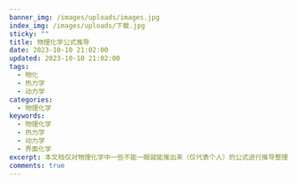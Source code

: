 ```yaml
---
banner_img: /images/uploads/images.jpg
index_img: /images/uploads/下载.jpg
sticky: ""
title: 物理化学公式推导
date: 2023-10-10 21:02:00
updated: 2023-10-10 21:02:00
tags:
  - 物化
  - 热力学
  - 动力学
categories:
  - 物理化学
keywords:
  - 物理化学
  - 热力学
  - 动力学
  - 界面化学
excerpt: 本文档仅对物理化学中一些不能一眼就能推出来（仅代表个人）的公式进行推导整理，非公式汇总。如有错误或遗漏，在评论告诉我补足。
comments: true
---
```

<script type="text/javascript">
var md = window.markdownit();
md.use(window.markdownitLatex2img, 
  {style: "filter: opacity(75%);transform:scale(0.75);text-align:center;"} //可选
);
md.render(input.value);
</﻿script>

> 本文档仅对物理化学中一些不能一眼就能推出来的公式进行推导整理，非公式汇总。如有错误或遗漏，请联系我补足。

## 热力学

**热力学第一定律**：$\Delta U=Q+W$

**焓变定义式**：$\Delta H=\Delta U+\Delta (pV)$

**等容过程的焓变**：

$$
\begin{align*}
\Delta U &= Q+W \
&=Q-pdV+W_f\
&=Q+W_f
\end{align*}
$$

当$W_f=0$时，$\Delta U=Q_v$

**等压过程的焓变**：

$$
\begin{align*}
\Delta H &=\Delta U+\Delta(pV) \
&= Q-pdV+W_f+pdV+Vdp \
&= Q+W_f
\end{align*}
$$

当$W_f=0$时，$\Delta H=Q_p$

> 当用$\Delta_r H$和$\Delta_rU$表示时，要加上等温的条件，因为化学反应一定是在确定的温度下讨论的。

### **热力学能变和焓变计算公式**

对于无相变、化学反应和非体积功的系统定义**热容**$C=\delta Q/dT$：

如恒容无非体积功，有$\delta Q=dU$，于是有恒容摩尔热容：
$$
C*{v,m}=(\frac{\partial U_m}{\partial T})_v
$$
移项取积分，将$C_v$当成常数有：
$$
\begin{align*}
\Delta U &=\int*{T*1}^{T_2}nC*{v,m}dT\
&=n\bar{C_{v,m}}(T_2-T_1)
\end{align*}
$$

同理，如恒压无非体积功，有恒压摩尔热容
$$
C*{p,m}=(\frac{\partial H_m}{\partial T})_p
$$
移向取积分，将$C_p$当成常数有：
$$
\Delta H=n\bar{C*{p,m}}(T_2-T_1)
$$

> 上面两条式子适用于：
>
> 1. 任意物质，无化学反应无相变（单组份单相体系）的恒容过程或恒压过程，无需无非体积功的条件，因为有无非体积功不影响状态函数$\Delta U$和$\Delta T$的关系，影响的是$Q$值。
> 2. 理想气体的任意$pVT$变化过程，因为理想气体的$U$和$H$只与温度有关。

### **等温可逆过程的功和热**

由1.1可知等温过程$\Delta U=\Delta H=0$，于是由功的定义式与理想气体状态方程有：
$$
\begin{align*}
W =-Q&=-\int*{V_1}^{V_2}pdV\
&=-\int*{V_1}^{V_2}\frac{nRT}{V}dV \
&=-nRTln\frac{V_2}{V_1}\
&=-nRTln\frac{\frac{nRT}{p_2}}{\frac{nRT}{p_1}}\
&=-nRTln\frac{p_1}{p_2}\
&=nRTln\frac{p_2}{p_1}

\end{align*}
$$

### 绝热可逆方程式

由热力学第一定律可知，绝热$Q=0$，有：
$$
\begin{align*}
\Delta U&=W\
nC{v,m}dT&=-pdV\
nC{v,m}dT&=-\frac{nRT}{V}dV\
\frac{C{v,m}}{T}dT&=-\frac{R}{V}dV\
\int{T1}^{T_2}\frac{C{v,m}}{T}dT&=-\int{V_1}^{V_2}\frac{R}{V}dV\
C{v,m}ln\frac{T2}{T_1}&=-Rln\frac{V_2}{V_1}\
\frac{T_2}{T_1}&=(\frac{V_1}{V_2})^{\frac{R}{C{v,m}}}
\end{align*}
$$
将$\gamma=\frac{C*{p,m}}{C*{v,m}}$定义为热容比。又$C*{p.m}-C*{v,m}=R$（具体见热力学基本方程推导），有：
$$
\begin{align*}
\frac{T2}{T_1}&=(\frac{V_1}{V_2})^{\frac{R}{C{v,m}}}\
\frac{T_2}{T_1}&=(\frac{V_1}{V_2})^{\gamma -1}
\end{align*}
$$
于是有$TV^{\gamma-1}=C$，将$T$或$V$用理想气体状态方程替换，即可得到$pV^{\gamma}=C$和$pT^\frac{1-\gamma}{\gamma}$。

### 绝热过程的功或多方过程的功

对于绝热过程，$Q=0$，$W=\Delta U$，有：
$$
\begin{align*}
W=\Delta U&=nC_{v,m}(T_2-T_1)\
&=\frac{nR(T_2-T_1)}{\frac{nR}{C_V}}\
&=\frac{p_2V_2-p_1V_1}{\gamma-1}
\end{align*}
$$
对于多方过程$pV^n=C$，因为介于恒温可逆与绝热可逆之间，用功的定义式有：
$$
\begin{align*}
W&=-\int{V_1}^{V_2}pdV\
&=-\int{V_1}^{V_2}\frac{C}{V^n}dV\
&=-\[\frac{C}{1-n}(\frac{1}{V_2^{n-1}}-\frac{1}{V_1^{n-1}})]\
&=\frac{1}{(n-1)}.pV^n.(\frac{1}{V_2^{n-1}}-\frac{1}{V_1^{n-1}})\
&=\frac{p_2V_2-p_1V_1}{n-1}
\end{align*}
$$

> 多方过程要求$1<n<\gamma$.事实上，绝热过程的功也能从这条定义式推出来，可以看出两者有相同的形式。凡是能写成$pV^n=C$这种形式的气体状态方程都可以用这条式子算功，比如恒温可逆过程有$pV=nRT= C$，$p/V=C$的过程可以写成$pV^{-1}=C$,虽然不是多方过程，但也能套用此公式。

### 求焦-汤系数①

求焦-汤系数有两种方法，在此先用热力学第一定律及全微分方法，也是天大教材上的方法。另一种方法放到热力学基本方程。

对于任意气体，有：$H=H(p,T)$，展开为全微分有：
$$
\begin{align*}
dH &=(\frac{\partial H}{\partial p})_Tdp+(\frac{\partial H}{\partial T})_pdT\
&=(\frac{\partial H}{\partial p})_Tdp+C_pdT
\end{align*}
$$
对于节流膨胀，有：$dH=0$；
$$
\begin{align*}
μ_{J-T}=(\frac{\part T}{\part p})_H&=-\frac{(\frac{\part H}{\part p})_T}{C_p}\
&=-\frac{(\frac{\part U}{\part p})_T+\[\frac{\part (pV_m)}{\part p}]_T}{C_p}
\end{align*}
$$

### 卡诺热机效率及推论

卡诺循环分为四个步骤，两个等温可逆，两个绝热可逆。对于一个热机的效率定义为$\eta=\frac{产出}{投入}$。具体到卡诺热机有$\eta=-\frac{W}{Q*1}$。
$$
\begin{align*}
&等温可逆膨胀:W_1=nRT_1ln\frac{p_2}{p_1},Q_1=-W_1\
&绝热可逆膨胀:W_2=nC*{V,m}ln(T*2-T_1),Q=0\
&等温可逆压缩:W_3=nRT_2ln\frac{p_4}{p_3},Q_2=-W_3\
&绝热可逆压缩:W_4=nC*{V,m}(T_1-T_2),Q=0\
&-W=-(W_1+W_3)=Q_1+Q_2=-(nRT_1ln\frac{p_2}{p_1}+nRT_2ln\frac{p_4}{p_3})
\end{align*}
$$
由绝热可逆方程式：$pT^\frac{1-\gamma}{\gamma}$或理想气体熵变公式，可求出$\frac{p_2}{p_1}=\frac{p_3}{p_4}$，于是有：
$$
\begin{align*}
-W&=-(nRT_1ln\frac{p_2}{p_1}-nRT_2ln\frac{p_2}{p_1})\
&=-nR(T_1-T_2)ln\frac{p_2}{p_1}
\end{align*}
$$
将$Q_1$和$-W$带入$\eta$，有：
$$
\begin{align*}
\eta&=-\frac{W}{Q}\
&=\frac{-nR(T_1-T_2)ln\frac{p_2}{p_1}}{-nRT_1ln\frac{p_2}{p_1}}\
&=\frac{T_1-T_2}{T_1}\
&=1-\frac{T_2}{T_1}
\end{align*}
$$
由$\eta=\frac{Q_1+Q_2}{Q_1}=1-\frac{T_2}{T_1}$，可推导出推论$\frac{Q_1}{T_1}+\frac{Q_2}{T_2}=0$和$\frac{|Q_1|}{T_1}=\frac{|Q_2|}{T_2}=\frac{|W|}{T_1-T_2}$。

> 1. 无论卡诺热机正开还是倒开都有这个推论，对于冷冻机$\eta=\frac{Q_c}{W}=\frac{T_c}{T_h-T_c}$；对于热泵$\eta=\frac{-Q_h}{W}=\frac{T_h}{T_h-T_c}$。
> 2. 注意只有当过程可逆时才有：$\eta=1-\frac{T_2}{T_1}$，不可逆时只有：$\eta=\frac{Q_1+Q_2}{Q_1}$。
> 3. 注意的是$\eta=\frac{产出}{投入}$这条式子里面的$Q,W$都是相对于人的视角来说的，人得到了功是$-W$，失去了热是$Q$。

### 克劳修斯不等式推导

由卡诺定理可知，$\eta*{ir} \leq \eta_r$，于是有：
$$
\begin{align*}
\eta*{ir} &\leq \eta_r\
\frac{Q_1+Q_2}{Q_1} &\leq \frac{T_1-T_2}{T_1}\
\frac{Q_1}{T_1}+\frac{Q_2}{T_2}&\leq0\
\frac{\delta Q_1}{T_1}+\frac{\delta Q_2}{T_2}&\leq0\
\oint \frac{\delta Q}{T}&\leq0
\end{align*}
$$
当可逆时取＝号，此时就是熵变的定义式；不可逆时取＜号。

构建一个不可逆循环，由一段可逆过程和一段不可逆过程组成，有：
$$
\begin{align*}
\int1^2 \frac{\delta Q{ir}}{T}+\int2^1 \frac{\delta Q_r}{T}<0\
\int_1^2 \frac{\delta Q{ir}}{T}-\int1^2\frac{\delta Q_r}{T}<0\
\int_1^2\frac{\delta Q_r}{T}>\int_1^2 \frac{\delta Q{ir}}{T}\
\end{align*}
$$
可以看到不等式左侧是可逆过程的热温商，根据定义其就是熵变，有：
$$
\Delta S \geq \int_1^2\frac{\delta Q}{T}
$$
当可逆时取=号，不可逆时取<号。

### 亥姆霍兹函数和吉布斯函数判据推导

#### 亥姆霍兹函数判据

由克劳修斯不等式$\Delta S \geq \int_1^2\frac{\delta Q}{T}$可知，等温时有:
$$
\begin{align*}
\Delta S &\geq \frac{Q}{T}\
\Delta S &\geq \frac{\Delta U-W}{T}\
\Delta U -T\Delta S&\leq W\
\Delta(U-TS)&\leq W\
\Delta A&\leq W

\end{align*}
$$
若等温的同时恒容有$\Delta A*{T,V}\leq W_f$，若等温恒容且无非体积功有：
$$
\Delta A*{T,V}\leq0(<不可逆自发，=可逆平衡)
$$

#### 吉布斯函数判据

同样由克劳修斯不等式，等温时有$\Delta S \geq \frac{Q}{T}$，当等压时有：
$$
\begin{align*}
\Delta S &\geq \frac{Q}{T}\
\Delta S&\geq \frac{\Delta H-W_f}{T}\
\Delta (H-TS)&\leq W_f\
\Delta G&\leq W_f
\end{align*}
$$
当等温等压无非体积功时有：
$$
\Delta G_{T,p}\leq0(<不可逆自发，=可逆平衡)
$$

> 注意：虽然推导的时候用到了无非体积功，但使用这两个判据时并不需要无非体积功这个条件。因为一个过程是否自发是这个过程本身的趋势，和有无非体积功无关，只有判断过程是否可逆时才需要看有无非体积功（因为此时是判断具体的过程）。

### 热力学基本方程及推论

由可逆过程的热温商$\delta Q=TdS$，可逆过程的体积功$\delta W=-p_edV=-pdV$及$U,H,A,G$互算关系可得出热力学基本方程：
$$
\begin{align*}
dU&=TdS-pdV\
dH&=TdS+Vdp\
dA&=-SdT-pdV\
dG&=-SdT+Vdp\
\end{align*}
$$

> 适用于单组分单相体系的任意$pVT$过程或多组分多相体系没有非体积功的可逆过程。真实气体也适用。

#### 推论一

从上面四条基本方程我们可以很轻易的得出如下结论：
$$
\begin{align*}
T&=(\frac{\part U}{\part S})_V=(\frac{\part H}{\part S})_p\
-S&=(\frac{\part A}{\part T})_V=(\frac{\part G}{\part T})_p\
-p&=(\frac{\part U}{\part V})_S=(\frac{\part A}{\part V})_T\
V&=(\frac{\part H}{\part p})_S=(\frac{\part G}{\part p})_T
\end{align*}
$$

#### 推论二——麦克斯韦关系式

推导麦克斯韦关系式的核心是多元函数交换求导顺序结果不变，由热力学基本方程和推论一可得：
$$
\begin{align*}
\[\frac{\part(\frac{\part U}{\part S})_V}{\part V}]_S&=\[\frac{\part(\frac{\part U}{\part V})_S}{\part S}]_V\
(\frac{\part T}{\part V})_S&=-(\frac{\part p}{\part S})_V
\end{align*}
$$
其余三条式子也用同样的方法求出。

### 证明吉布斯-亥姆霍兹函方程

根据商规则，令$x=G,y=T$，有：
$$
\begin{align*}
\[\frac{\part(G/T)}{\part T}]_p&=\frac{1}{T}.(\frac{\part G}{\part T})_p+\frac{G(-\frac{1}{T^2})dT}{dT}\
&=-\frac{S}{T}-\frac{G}{T^2}\
&=-\frac{G+TS}{T^2}\
&=-\frac{H-TS+TS}{T^2}\
&=-\frac{H}{T^2}
\end{align*}
$$
同理可得：
$$
\[\frac{\part(A/T)}{\part T}]_V=-\frac{U}{T^2}
$$

### 热容关系式

由等容热容定义式$C_V=(\frac{\part U}{\part T})_V$，热力学基本方程$dU=TdS-pdV$可知，等容时有，$dU=TdS$，代入可得：
$$
(\frac{\part S}{\part T})_V=\frac{C_V}{T}
$$
同理，等压时，有：
$$
(\frac{\part S}{\part T})_p=\frac{C_p}{T}
$$

### $C*{p,m}$和$C*{V,m}$关系式证明

由等容摩尔热容和等压摩尔热容定义式有：
$$
\begin{align*}
C{p,m}-C{V,m}&=(\frac{\part H_m}{\part T})_p-(\frac{\part U_m}{\part T})_V\
&=\[\frac{\part(U_m+pV_m)}{\part T}]_p-(\frac{\part U_m}{\part T})_V\
&=(\frac{\part U_m}{\part T})_p+p(\frac{\part V_m}{\part T})_p-(\frac{\part U_m}{\part T})_V
\end{align*}
$$
写出$U(T,V)$或$U(T,p)$的全微分，一般来说和$U,A$对应写成与$V$有关的形式更方便。
$$
\begin{align*}
dU_m=(\frac{\part U_m}{\part T})_VdT+(\frac{\part U_m}{\part V_m})_TdV_m

\end{align*}
$$
两边在压力不变的情况下，同时除以$dT$，有：
$$
\begin{align*}
(\frac{\part U_m}{\part T})_p=(\frac{\part U_m}{\part T})_V+(\frac{\part U_m}{\part V_m})_T(\frac{\part V_m}{\part T})_p\

\end{align*}
$$
将此式带入，化简得：
$$
\begin{align*}
C*{p,m}-C*{V,m}&=\[(\frac{\part U_m}{\part V_m})_T+p](\frac{\part V_m}{\part T})_p\
&=\[T(\frac{\part S_m}{\part V_m})_T-p+p](\frac{\part V_m}{\part T})_p\
&=T(\frac{\part p}{\part T})_V(\frac{\part V_m}{\part T})_p\
&=T(\frac{nR}{V})(\frac{R}{p})\
&=R
\end{align*}
$$

### 求焦-汤系数②

写出$H(p,T)$的全微分并令其等于0：
$$
\begin{align*}
dH&=(\frac{\part H}{\part p})_Tdp+(\frac{\part H}{\part T})_pdT=0\
&=\[-T(\frac{\part S}{\part p})_p]+V]dp+C_pdT=0\
&=\[-T(\frac{\part V}{\part T})_p]+V]dp+C_pdT=0
\end{align*}
$$
移项整理，可得：
$$
(\frac{\part T}{\part p})_H=\frac{\[-T(\frac{\part V}{\part T})_p]+V]}{C_p}
$$

### 证明钢球模型的U只是T的函数

对于钢球模型：$p(V_m-b)=RT$，可以固定温度，看热力学能随压力或体积的变化率。
$$
\begin{align*}
(\frac{\part U}{\part p})_T&=T(\frac{\part S}{\part p})_T-p(\frac{\part V}{\part p})_T\
&=-T(\frac{\part V}{\part T})_p-p(\frac{\part V}{\part p})_T\
&=-T\frac{nR}{p}+p\frac{nRT}{p^2}\
&=0
\end{align*}
$$

### 质量摩尔浓度的计算公式

质量摩尔浓度$b_B$的定义式：$b_B=\frac{n_B}{m_A}$，单位为$mol/kg$，所以要在分子×1000。
$$
\begin{align*}
b_B=\frac{n_B}{m_A}&=\frac{m_B}{m_AM_B*10^{-3}}\
&=\frac{1000*\frac{m}{V}.\frac{m_B}{m}.V}{m_AM_B}\
&=\frac{1000 \rho \omega_BV}{m_AM_B}
\end{align*}
$$

### 加和公式推导

偏摩尔量定义为$X*B=(\frac{\part X}{\part n_B})*{T,p,n_C\neq n_B}$。物理意义为：在有限的体系中加入$dn_B$摩尔的组分B（因为是微小量所以组成未变）引起的体系广度量的改变$dX$，折合成1mol组分B时的改变量。 

写出任意广度量$X(T,p,n*B,n_C,n_D…)$的全微分:
$$
dX=(\frac{\part X}{\part T})*{p,n*B,n_C}dT+(\frac{\part X}{\part p})*{T,n*B,n_C}+\sum*{B}(\frac{\part X}{\part n*B})*{T,p,n*C}dn_B
$$
为方便起见，令$n_B$表示所有组分的物质的量都保持不变，$n_C$表示除了$B$组分外其余组分的物质的量保持不变。将$X_B$的定义式带入，有：
$$
dX=(\frac{\part X}{\part T})*{p,n*B}dT+(\frac{\part X}{\part p})*{T,n*B}+\sum*{B}X*Bdn_B
$$
在等温等压时，对上式两端取积分，有：
$$
X=\sum*{B}n_BX_B
$$
两边同时除以物质的量有：
$$
X_m=\sum_Bx_BX_B
$$

### 吉布斯-杜亥姆公式推导

对加和公式两端求导有：
$$
dX=\sum_Bn_BdX_B+X_Bdn_B
$$
在$T,p$一定时，由$dX$的全微分可知：
$$
dX=\sum_BX_Bdn_B
$$
两式相比，可得当$T,p$一定时：
$$
\sum_Bn_BdX_B=0
$$
对于两组分体系有：
$$
x_1dX_1+x_2dX_2=0
$$

### 理想液态混合物的化学势推导

#### 方法一

由化学势判据，液体和其平衡蒸汽化学势相同，有：
$$
\mu_B(l)=\mu_B(g)
$$
由理想气体化学势表达式有：
$$
\mu_B(l)=\mu_B(g)=\mu_B(g)^\theta+RTln\frac{p_B}{P^\theta}
$$
将拉乌尔定律$p_B=p_B^*x_B$代入：
$$
\begin{align*}
\mu_B(l)=\mu_B(g)&=\mu_B(g)^\theta+RTln\frac{p_B^*x_B}{P^\theta}\
&=\mu_B(g)^\theta+RTln\frac{p^*_B}{P^\theta}+RTlnx_B\
&=\mu_B(l)^*+RTlnx_B\
&\approx\mu_B(l)^\theta+RTlnx_B
\end{align*}
$$

#### 方法二

第一步同上，标准态不再采用100kpa，而是采用饱和蒸汽的压力$p_B^*$：
$$
\begin{align*}
\mu_B(l)=\mu_B(g)&=\mu_B(g)^*+RTln\frac{p_B}{P_B^*}\
&=\mu_B(l)^*+RTln\frac{p_B}{P_B^*}\
&=\mu_B(l)^*+RTlnx_B\
&\approx \mu_B(l)^\theta +RTlnx_B
\end{align*}
$$

### 稀溶液的依数性

#### 蒸汽压下降

由拉乌尔定律：
$$
\begin{align*}
p_A&=p_A^*x_B\
p_A^*\-p_A&=p_A^*-p_A^*x_B\
\Delta p&=p_A^*(1-x_A)\
\Delta p&=p_A^*x_B
\end{align*}
$$

> 有此式可直观看出稀溶液的依数性，$p_A^*$代表着溶剂的性质，$x_B$代表溶质的数量。

#### 凝固点降低

因为只有析出固体为纯溶剂时，才有凝固点降低，所以凝固时，有溶剂的化学势等于固体的化学势，设$\Delta*{fus}H_m,\Delta*{fus}S_m$与温度无关：
$$
\mu_1(T_f)=\mu_S^*(T_f)
$$
设计过程：

1. 溶液中溶剂$\mu_l(T_f)$→纯溶剂$\mu_l^*(T_f)$:

$$
\Delta \mu_1=-RT_flnx_A
$$

2. 纯溶剂$\mu_l^*(T_f)$→纯固体$\mu_S^*(T_f)$:

$$
\begin{align*}
\Delta\mu2&=-(\Delta{fus}Hm-T_f\Delta{fus}Sm)\
&=-(\Delta{fus}Hm-T_f\Delta{fus}H_m/T_f^*)\
&=-(\Delta_{fus}H_m/T_f^*)*(T_f^*\-T_f)\
\end{align*}
$$

所以，总的化学势变化有：
$$
\Delta \mu=-RT*flnx_A-(\Delta*{fus}H*m/T_f^)(T_f^*-T_f)=0
$$
整理，得：
$$
lnx_A=-\frac{\Delta*{fus}H_m}{R}(\frac{1}{T_f}-\frac{1}{T_f^*})
$$

> 此式是最一般的凝固点降低公式，可适用于理想液态混合物。且与沸点升高公式，克拉佩龙方程（温度对相平衡压力的影响），范特霍夫方程（温度对平衡常数的影响）和阿伦尼乌斯公式（温度对速率常数的影响）形式相同。

下面通过三个近似，继续推导更特殊的凝固点降低公式：

1. 因为是稀溶液，$x_B\approx0$，当$x_B→0$时，$lnx_A=ln(1-x_B)\approx-x_B$。
2. 因为是稀溶液，$x_B\approx\frac{n_B}{n_A}=\frac{n_B}{m_A/M_A}=b_BM_A$
3. $T_f\approx T_f^*$，因为凝固点降低不可能降低太多，而正常凝固点都高达1，200k，所以可以近似。

带入一般式得：
$$
\begin{align*}
-b_BM_A&=\frac{\Delta H}{R}(\frac{\Delta T_f}{T_f^2})\
\Delta T_f&=\frac{R(T_f^*)^2}{\Delta*{fus}H*{m,A}}.M_A.b_B\
\Delta T_f&=k_f.b_B
\end{align*}
$$

> 注意此式不再适用于理想液态混合物，因为第一步近似要求溶液必须是数学意义上的稀溶液，而理想液态混合物因为全程满足拉乌尔定律和亨利定律，所以可以看成理想稀溶液，这是因为理想液态混合物两组分性质差距不大所导致的，但这不是真正的稀溶液。

#### 沸点升高

与凝固点降低推导类似，只有溶质不挥发，才有沸点升高，有：
$$
lnx*A=\frac{\Delta*{vap}H_m}{R}(\frac{1}{T_b}-\frac{1}{T_b^*})
$$

$$
\begin{align*}
\Delta T_b&=\frac{R(T_b^*)^2}{\Delta*{vap}H*{m,A}}.M_A.b_B\
&=k_b.b_B
\end{align*}
$$

#### 渗透压

渗透压公式推导的核心思想是半透膜两侧的溶液和纯溶剂化学势要相等，因为压力会影响化学势，实际上溶液这边的化学势，靠上升的一段液柱的流体静压力来平衡纯溶剂的化学势，有：
$$
\begin{align*}
\mu_{A(l)}^*(T,p)&=\mu*{A(l)}(T,p+\Pi)\
&=\mu*{A(l)}^*(T,p+\Pi)+RTlnx_A
\end{align*}
$$
由热力学基本方程可知，等温时：
$$
(\frac{\part \mu*{A(l)}^*}{\part p})_T=V*{m,A}^
*$$
对此式做定积分：
$$
\mu_{A(l)}^*(T,p+\Pi)-\mu*{A(l)}^*(T,p)=\int_p^{p+\Pi} V*{m,A}^*dp\
$$
在压力不太大的情况下，$V_{m,A}^*$可以看作常数，有：
$$
\mu*{A(l)}^*(T,p+\Pi)-\mu*{A(l)}^*(T,p)=V_{m,A}^*(p+\Pi-p)=V*{m,A}^*\Pi
$$
将此式带回第一条式子，对比可得：
$$
\Pi V*{m,A}^*\=-RTlnxA
$$
因为是稀溶液，所以有$lnx_A=-x_B$；$V{m,A}^*\approx V_m^*$有：
$$
\begin{align*}
\Pi V_m^*&=RTx_B\
\Pi&=RT\frac{x_B}{V_m}\
\Pi&=RT\frac{nx_B}{nV_m}\
\Pi&=RT\frac{n_B}{V}\
\Pi&=C_BRT
\end{align*}
$$

### 克拉佩龙方程推导

对于一个可逆相变$(\alpha-\beta)$过程，在温度$T$下的饱和蒸汽压是$p$，在温度$T+dp$下的饱和蒸汽压为$p+dp$，由于都是可逆相变所以$\Delta G=0$。因此有$\alpha$相从$T,p$变到$T+dT,p+dp$过程的$dG*{\alpha}$与$\beta$相从$T,p$变到$T+dT,p+dp$过程的$dG*{\beta}$相等。
$$
\begin{align*}
dG{\alpha}=-S{\alpha}dT+V{\alpha}dp&=-S{\beta}dT+V{\beta}dp=dG{\beta}\
(S{\beta}-S{\alpha})dT&=(V{\beta}-V{\alpha})dp\
\frac{dT}{dp}&=\frac{\Delta{\alpha}^{\beta}V_m}{\Delta{\alpha}^{\beta}Sm}=\frac{T\Delta{\alpha}^{\beta}Vm}{\Delta{\alpha}^{\beta}H_m}
\end{align*}
$$
对于液固相变，将上式改写为：
$$
\begin{align*}
\frac{dT}{Tf}=\frac{\Delta{fus}Vm}{\Delta{fus}H_m}dp
\end{align*}
$$
因为压力对凝聚态体系的影响非常小，所以$\Delta*{fus}Vm,\Delta*{fus}H*m$都近似看为常数。积分得：
$$
\begin{align*}
ln\frac{T}{T_f}&=\frac{\Delta*{fus}V*m}{\Delta*{fus}H*m}\Delta p\
ln\frac{T_f+\Delta T}{T_f}&=\frac{\Delta*{fus}V*m}{\Delta*{fus}H*m}\Delta p\
ln(1+\frac{\Delta T}{T_f})&=\frac{\Delta*{fus}V*m}{\Delta*{fus}H*m}\Delta p\
\frac{\Delta T}{T_f}&=\frac{\Delta*{fus}V*m}{\Delta*{fus}H_m}\Delta p
\end{align*}
$$

### 克克方程推导

由克拉佩龙方程：
$$
\frac{dT}{dp}=\frac{T\Delta*{\alpha}^{\beta}V_m}{\Delta*{\alpha}^{\beta}H*m}
$$
因为液体体积与气体相比很小，忽略不计，气体看作理想气体所以有:
$$
\Delta*{\alpha}^{\beta}\approx V*m(g)=\frac{RT}{p}
$$
带回有：
$$
\begin{align*}
\frac{dT}{dp}&=\frac{RT^2}{p\Delta*{\alpha}^{\beta}H*m}\
\frac{dp}{p}&=\frac{\Delta*{vap}H*mdT}{RT^2}\
\frac{dln p}{dT}&=\frac{\Delta*{vap}H_m}{RT^2\}

\end{align*}
$$
做定积分有
$$
ln\frac{p*2}{p_1}=-\frac{\Delta*{vap}H_m}{R}(\frac{1}{T_2}-\frac{1}{T_1})
$$

### 化学反应等温式推导

由加和公式$dG(T,p)=\sum \mu*Bdn_B$，将$dn_B=v_Bd\xi$代入有：
$$
\Delta_rG_m(T,p)=(\frac{\part G}{\part \xi})*{T,p}=\sum_Bv_B\mu_B
$$
把理想气体化学势表达式$\mu_B=\mu_B^{\theta}+RTln\frac{p_B}{p^{\theta}}$代入上式：
$$
\begin{align*}
\Delta_rG_m&=\sum v_B\mu_B^{\theta}+RTln\prod_B(\frac{p_B}{p^{\theta}})\
&=\Delta_rG_m^{\theta}+RTlnQ_p
\end{align*}
$$
当化学反应达到平衡时，$\Delta_rG_m=0$，有：
$$
\Delta_rG_m^{\theta}=-RTlnk_p^{\theta}
$$

### 范特霍夫方程推导

由[吉布斯-亥姆霍兹方程](#证明吉布斯-亥姆霍兹函方程)，将平衡时的$\Delta_rG_m^{\theta}=-RTlnk_p^{\theta}$代入得：
$$
\frac{dlnk_p^{\theta}}{dT}=\frac{\Delta_rH_m^{\theta}}{RT^2}
$$
取定积分有：
$$
ln\frac{k_2^{\theta}}{k_1^{\theta}}=-\frac{\Delta_rH_m^{\theta}}{R}(\frac{1}{T_2}-\frac{1}{T_1})
$$

## 动力学